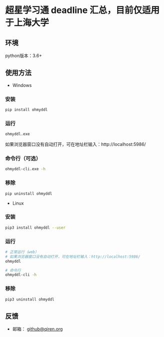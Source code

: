 # 超星学习通 deadline 汇总，目前仅适用于上海大学

## 环境
python版本：3.6+

## 使用方法
- Windows

### 安装
```bash
pip install ohmyddl
```

### 运行
```bash
ohmyddl.exe
```
如果浏览器窗口没有自动打开，可在地址栏输入：http://localhost:5986/

### 命令行（可选）
```bash
ohmyddl-cli.exe -h
```

### 移除
```bash
pip uninstall ohmyddl
```

- Linux

### 安装
```bash
pip3 install ohmyddl --user
```
### 运行
```bash
# 正常运行（web）
# 如果浏览器窗口没有自动打开，可在地址栏输入：http://localhost:5986/
ohmyddl

# 命令行
ohmyddl-cli -h
```

### 移除
```bash
pip3 uninstall ohmyddl
```

## 反馈

- 邮箱： github@qiren.org

